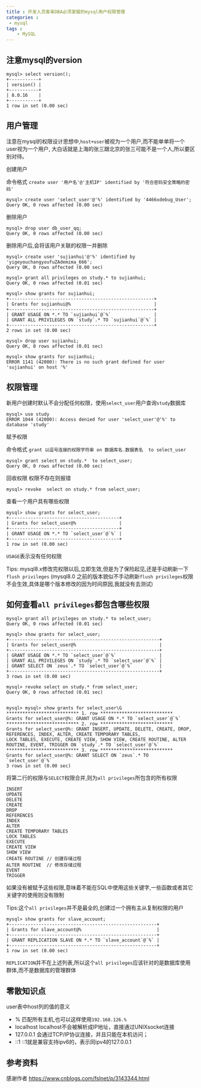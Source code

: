 ```yaml
---
title : 开发人员客串DBA必须掌握的mysql用户权限管理
categories : 
 - mysql 
tags :
	- MySQL
---
```

## 注意mysql的version

	mysql> select version();
	+-----------+
	| version() |
	+-----------+
	| 8.0.16    |
	+-----------+
	1 row in set (0.00 sec)

## 用户管理

注意在mysql的权限设计思想中,`host+user`被视为一个用户,而不能单单将一个user视为一个用户,
大白话就是上海的张三跟北京的张三可能不是一个人,所以要区别对待。

创建用户 
	
命令格式 `create user '用户名'@'主机IP' identified by '符合密码安全策略的密码'`
	
	mysql> create user 'select_user'@'%' identified by '4466xdebug_User';
	Query OK, 0 rows affected (0.00 sec)

删除用户

	mysql> drop user db_user_qq;
	Query OK, 0 rows affected (0.00 sec)


删除用户后,会将该用户关联的权限一并删除

	mysql> create user 'sujianhui'@'%' identified by 'yigeyouchangyoufuZAdemima_666';
	Query OK, 0 rows affected (0.00 sec)

	mysql> grant all privileges on study.* to sujianhui;
	Query OK, 0 rows affected (0.01 sec)

	mysql> show grants for sujianhui;
	+------------------------------------------------------+
	| Grants for sujianhui@%                               |
	+------------------------------------------------------+
	| GRANT USAGE ON *.* TO `sujianhui`@`%`                |
	| GRANT ALL PRIVILEGES ON `study`.* TO `sujianhui`@`%` |
	+------------------------------------------------------+
	2 rows in set (0.00 sec)

	mysql> drop user sujianhui;
	Query OK, 0 rows affected (0.01 sec)

	mysql> show grants for sujianhui;
	ERROR 1141 (42000): There is no such grant defined for user 'sujianhui' on host '%'

## 权限管理

新用户创建时默认不会分配任何权限，使用`select_user`用户查询`study`数据库

	mysql> use study
	ERROR 1044 (42000): Access denied for user 'select_user'@'%' to database 'study'	

赋予权限

命令格式 `grant 以逗号连接的权限字符串 on 数据库名.数据表名  to select_user`

	mysql> grant select on study.*  to select_user;
	Query OK, 0 rows affected (0.00 sec)

回收权限 权限不存在则报错

	mysql> revoke  select on study.* from select_user;

	
查看一个用户具有哪些权限
	
	mysql> show grants for select_user;
	+-----------------------------------------+
	| Grants for select_user@%                |
	+-----------------------------------------+
	| GRANT USAGE ON *.* TO `select_user`@`%` |
	+-----------------------------------------+
	1 row in set (0.00 sec)

`USAGE`表示没有任何权限
	
Tips:	mysql8.x修改完权限以后,立即生效,但是为了保险起见,还是手动刷新一下`flush privileges`
(mysql8.0 之前的版本貌似不手动刷新`flush privileges`权限不会生效,具体是哪个版本修改的因为时间原因,我就没有去测试)


## 如何查看`all privileges`都包含哪些权限

	mysql> grant all privileges on study.* to select_user;
	Query OK, 0 rows affected (0.01 sec)

	mysql> show grants for select_user;
	+--------------------------------------------------------+
	| Grants for select_user@%                               |
	+--------------------------------------------------------+
	| GRANT USAGE ON *.* TO `select_user`@`%`                |
	| GRANT ALL PRIVILEGES ON `study`.* TO `select_user`@`%` |
	| GRANT SELECT ON `zeus`.* TO `select_user`@`%`          |
	+--------------------------------------------------------+
	3 rows in set (0.00 sec)

	mysql> revoke select on study.* from select_user;
	Query OK, 0 rows affected (0.01 sec)

	
	mysql> mysql> show grants for select_user\G
	*************************** 1. row ***************************
	Grants for select_user@%: GRANT USAGE ON *.* TO `select_user`@`%`
	*************************** 2. row ***************************
	Grants for select_user@%: GRANT INSERT, UPDATE, DELETE, CREATE, DROP, REFERENCES, INDEX, ALTER, CREATE TEMPORARY TABLES,
	LOCK TABLES, EXECUTE, CREATE VIEW, SHOW VIEW, CREATE ROUTINE, ALTER ROUTINE, EVENT, TRIGGER ON `study`.* TO `select_user`@`%`
	*************************** 3. row ***************************
	Grants for select_user@%: GRANT SELECT ON `zeus`.* TO `select_user`@`%`
	3 rows in set (0.00 sec)

将第二行的权限与`SELECT`权限合并,则为`all privileges`所包含的所有权限
	
	INSERT
	UPDATE
	DELETE
	CREATE
	DROP
	REFERENCES
	INDEX
	ALTER
	CREATE TEMPORARY TABLES
	LOCK TABLES
	EXECUTE
	CREATE VIEW
	SHOW VIEW
	CREATE ROUTINE // 创建存储过程
	ALTER ROUTINE  // 修改存储过程
	EVENT
    TRIGGER
	
如果没有被赋予这些权限,意味着不能在SQL中使用这些关键字,一些函数或者其它关键字的使用则没有限制

Tips:这个`all privileges`并不是最全的,创建过一个拥有主从复制权限的用户
	
	mysql> show grants for slave_account;
	+-------------------------------------------------------+
	| Grants for slave_account@%                            |
	+-------------------------------------------------------+
	| GRANT REPLICATION SLAVE ON *.* TO `slave_account`@`%` |
	+-------------------------------------------------------+
	1 row in set (0.00 sec)

`REPLICATION`并不在上述列表,所以这个`all privileges`应该针对的是数据库使用群体,而不是数据库的管理群体

## 零散知识点

user表中host列的值的意义

- %              匹配所有主机,也可以这样使用`192.168.126.%`
- localhost      localhost不会被解析成IP地址，直接通过UNIXsocket连接
- 127.0.0.1      会通过TCP/IP协议连接，并且只能在本机访问；
- ::1            ::1就是兼容支持ipv6的，表示同ipv4的127.0.0.1

## 参考资料

感谢作者 https://www.cnblogs.com/fslnet/p/3143344.html

